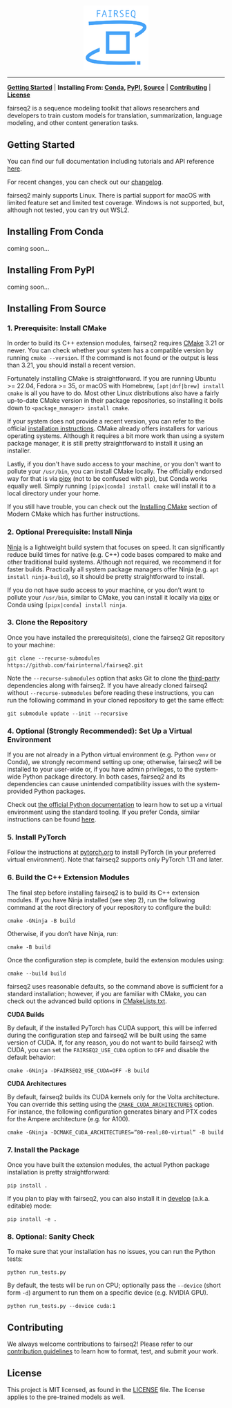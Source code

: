 <p align="center">
  <img src="doc/static/img/logo.png" width="150">
</p>

--------------------------------------------------------------------------------

[**Getting Started**](#getting-started) | **Installing From: [Conda](#installing-from-conda), [PyPI](#installing-from-pypi), [Source](#installing-from-source)** | [**Contributing**](#contributing) | [**License**](#license)

fairseq2 is a sequence modeling toolkit that allows researchers and developers
to train custom models for translation, summarization, language modeling, and
other content generation tasks.

## Getting Started
You can find our full documentation including tutorials and API reference
[here](https://fairinternal.github.io/fairseq2/nightly).

For recent changes, you can check out our [changelog](CHANGELOG.md).

fairseq2 mainly supports Linux. There is partial support for macOS with limited
feature set and limited test coverage. Windows is not supported, but, although
not tested, you can try out WSL2.

## Installing From Conda
coming soon...

## Installing From PyPI
coming soon...

## Installing From Source

### 1. Prerequisite: Install CMake
In order to build its C++ extension modules, fairseq2 requires
[CMake](https://cmake.org) 3.21 or newer. You can check whether your system has
a compatible version by running `cmake --version`. If the command is not found
or the output is less than 3.21, you should install a recent version.

Fortunately installing CMake is straightforward. If you are running Ubuntu >=
22.04, Fedora >= 35, or macOS with Homebrew, `[apt|dnf|brew] install cmake` is
all you have to do. Most other Linux distributions also have a fairly up-to-date
CMake version in their package repositories, so installing it boils down to
`<package_manager> install cmake`.

If your system does not provide a recent version, you can refer to the official
[installation instructions](https://cmake.org/download/). CMake already offers
installers for various operating systems. Although it requires a bit more work
than using a system package manager, it is still pretty straightforward to
install it using an installer.

Lastly, if you don't have sudo access to your machine, or you don't want to
pollute your `/usr/bin`, you can install CMake locally. The officially endorsed
way for that is via [pipx](https://pypa.github.io/pipx/) (not to be confused
with pip), but Conda works equally well. Simply running
`[pipx|conda] install cmake` will install it to a local directory under your
home.

If you still have trouble, you can check out the
[Installing CMake](https://cliutils.gitlab.io/modern-cmake/chapters/intro/installing.html)
section of Modern CMake which has further instructions.

### 2. Optional Prerequisite: Install Ninja
[Ninja](https://ninja-build.org/) is a lightweight build system that focuses on
speed. It can significantly reduce build times for native (e.g. C++) code bases
compared to make and other traditional build systems. Although not required, we
recommend it for faster builds. Practically all system package managers offer
Ninja (e.g. `apt install ninja-build`), so it should be pretty straightforward
to install.

If you do not have sudo access to your machine, or you don’t want to pollute
your `/usr/bin`, similar to CMake, you can install it locally via
[pipx](https://pypa.github.io/pipx/) or Conda using
`[pipx|conda] install ninja`.

### 3. Clone the Repository
Once you have installed the prerequisite(s), clone the fairseq2 Git repository
to your machine:

```
git clone --recurse-submodules https://github.com/fairinternal/fairseq2.git
```

Note the `--recurse-submodules` option that asks Git to clone the
[third-party](third-party) dependencies along with fairseq2. If you have already
cloned fairseq2 without `--recurse-submodules` before reading these
instructions, you can run the following command in your cloned repository to get
the same effect:

```
git submodule update --init --recursive
```

### 4. Optional (Strongly Recommended): Set Up a Virtual Environment
If you are not already in a Python virtual environment (e.g. Python `venv` or
Conda), we strongly recommend setting up one; otherwise, fairseq2 will be
installed to your user-wide or, if you have admin privileges, to the system-wide
Python package directory. In both cases, fairseq2 and its dependencies can cause
unintended compatibility issues with the system-provided Python packages.

Check out
[the official Python documentation](https://docs.python.org/3/library/venv.html#creating-virtual-environments)
to learn how to set up a virtual environment using the standard tooling. If you
prefer Conda, similar instructions can be found
[here](https://conda.io/projects/conda/en/latest/user-guide/tasks/manage-environments.html#creating-an-environment-with-commands).

### 5. Install PyTorch
Follow the instructions at [pytorch.org](https://pytorch.org/get-started) to
install PyTorch (in your preferred virtual environment). Note that fairseq2
supports only PyTorch 1.11 and later.

### 6. Build the C++ Extension Modules
The final step before installing fairseq2 is to build its C++ extension modules.
If you have Ninja installed (see step 2), run the following command at the root
directory of your repository to configure the build:

```
cmake -GNinja -B build
```

Otherwise, if you don’t have Ninja, run:

```
cmake -B build
```

Once the configuration step is complete, build the extension modules using:

```
cmake --build build
```

fairseq2 uses reasonable defaults, so the command above is sufficient for a
standard installation; however, if you are familiar with CMake, you can check
out the advanced build options in [CMakeLists.txt](CMakeLists.txt).

**CUDA Builds**

By default, if the installed PyTorch has CUDA support, this will be inferred
during the configuration step and fairseq2 will be built using the same version
of CUDA. If, for any reason, you do not want to build fairseq2 with CUDA, you
can set the `FAIRSEQ2_USE_CUDA` option to `OFF` and disable the default
behavior:

```
cmake -GNinja -DFAIRSEQ2_USE_CUDA=OFF -B build
```

**CUDA Architectures**

By default, fairseq2 builds its CUDA kernels only for the Volta architecture.
You can override this setting using the
[`CMAKE_CUDA_ARCHITECTURES`](https://cmake.org/cmake/help/latest/variable/CMAKE_CUDA_ARCHITECTURES.html)
option. For instance, the following configuration generates binary and PTX codes
for the Ampere architecture (e.g. for A100).

```
cmake -GNinja -DCMAKE_CUDA_ARCHITECTURES=”80-real;80-virtual” -B build
```

### 7. Install the Package
Once you have built the extension modules, the actual Python package
installation is pretty straightforward:

```
pip install .
```

If you plan to play with fairseq2, you can also install it in
[develop](https://pip.pypa.io/en/stable/cli/pip_install/#cmdoption-e) (a.k.a.
editable) mode:

```
pip install -e .
```

### 8. Optional: Sanity Check
To make sure that your installation has no issues, you can run the Python tests:

```
python run_tests.py
```

By default, the tests will be run on CPU; optionally pass the `--device` (short
form `-d`) argument to run them on a specific device (e.g. NVIDIA GPU).

```
python run_tests.py --device cuda:1
```

## Contributing
We always welcome contributions to fairseq2! Please refer to our
[contribution guidelines](./CONTRIBUTING.md) to learn how to format, test, and
submit your work.

## License
This project is MIT licensed, as found in the [LICENSE](LICENSE) file. The
license applies to the pre-trained models as well.
